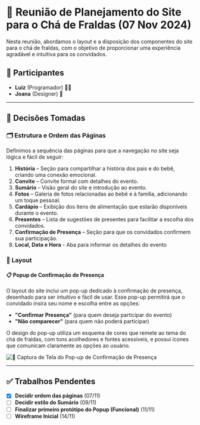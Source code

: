 # 🍼 Reunião de Planejamento do Site para o Chá de Fraldas (07 Nov 2024)

Nesta reunião, abordamos o layout e a disposição dos componentes do site para o chá de fraldas, com o objetivo de proporcionar uma experiência agradável e intuitiva para os convidados.

## 👥 Participantes

- **Luiz** (Programador) 🧑‍💻
- **Joana** (Designer) 🎨

---

## 📌 Decisões Tomadas

### 🗂 Estrutura e Ordem das Páginas

Definimos a sequência das páginas para que a navegação no site seja lógica e fácil de seguir:

1. **História** – Seção para compartilhar a história dos pais e do bebê, criando uma conexão emocional.
2. **Convite** – Convite formal com detalhes do evento.
3. **Sumário** – Visão geral do site e introdução ao evento.
4. **Fotos** – Galeria de fotos relacionadas ao bebê e à família, adicionando um toque pessoal.
5. **Cardápio** – Exibição dos itens de alimentação que estarão disponíveis durante o evento.
6. **Presentes** – Lista de sugestões de presentes para facilitar a escolha dos convidados.
7. **Confirmação de Presença** – Seção para que os convidados confirmem sua participação.
8. **Local, Data e Hora** - Aba para informar os detalhes do evento

### 🎨 Layout

#### 📋 Popup de Confirmação de Presença

O layout do site inclui um pop-up dedicado à confirmação de presença, desenhado para ser intuitivo e fácil de usar. Esse pop-up permitirá que o convidado insira seu nome e escolha entre as opções:

- **"Confirmar Presença"** (para quem deseja participar do evento)
- **"Não comparecer"** (para quem não poderá participar)

O design do pop-up utiliza um esquema de cores que remete ao tema do chá de fraldas, com tons acolhedores e fontes acessíveis, e possui ícones que comunicam claramente as opções ao usuário.

![📸 Captura de Tela do Pop-up de Confirmação de Presença](captura-tela-pop-up.png)

---

## ✅ Trabalhos Pendentes

- [X] **Decidir ordem das páginas** (07/11)
- [ ] **Decidir estilo do Sumário** (09/11)
- [ ] **Finalizar primeiro protótipo do Popup (Funcional)** (11/11)
- [ ] **Wireframe Inicial** (14/11)
